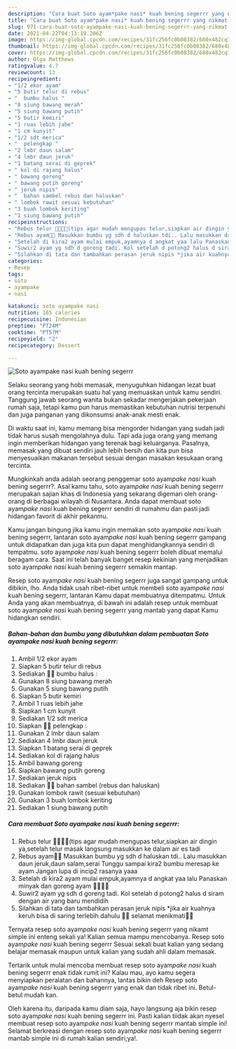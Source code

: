 ```yaml
---
description: "Cara buat Soto ayam*pake nasi* kuah bening segerrr yang nikmat Untuk Jualan"
title: "Cara buat Soto ayam*pake nasi* kuah bening segerrr yang nikmat Untuk Jualan"
slug: 971-cara-buat-soto-ayampake-nasi-kuah-bening-segerrr-yang-nikmat-untuk-jualan
date: 2021-04-22T04:13:19.206Z
image: https://img-global.cpcdn.com/recipes/31fc256fc0b08382/680x482cq70/soto-ayampake-nasi-kuah-bening-segerrr-foto-resep-utama.jpg
thumbnail: https://img-global.cpcdn.com/recipes/31fc256fc0b08382/680x482cq70/soto-ayampake-nasi-kuah-bening-segerrr-foto-resep-utama.jpg
cover: https://img-global.cpcdn.com/recipes/31fc256fc0b08382/680x482cq70/soto-ayampake-nasi-kuah-bening-segerrr-foto-resep-utama.jpg
author: Olga Matthews
ratingvalue: 4.7
reviewcount: 13
recipeingredient:
- "1/2 ekor ayam"
- "5 butir telur di rebus"
- "  bumbu halus "
- "8 siung bawang merah"
- "5 siung bawang putih"
- "5 butir kemiri"
- "1 ruas lebih jahe"
- "1 cm kunyit"
- "1/2 sdt merica"
- "  pelengkap "
- "2 lmbr daun salam"
- "4 lmbr daun jeruk"
- "1 batang serai di geprek"
- " kol di rajang halus"
- " bawang goreng"
- " bawang putih goreng"
- " jeruk nipis"
- "  bahan sambel rebus dan haluskan"
- " lombok rawit sesuai kebutuhan"
- "3 buah lombok keriting"
- "1 siung bawang putih"
recipeinstructions:
- "Rebus telur 🐣🐣🐣🐣(tips agar mudah mengupas telur,siapkan air dingin ya,setelah telur masak langsung masukkan ke dalam air es tadi"
- "Rebus ayam🐔🐔 Masukkan bumbu yg sdh d haluskan tdi.. Lalu masukkan daun jeruk,daun salam,serai Tunggu sampai kira2 bumbu meresap ke ayam Jangan lupa di incip2 rasanya yaaa"
- "Setelah di kira2 ayam mulai empuk,ayamnya d angkat yaa lalu Panaskan minyak dan goreng ayam 🍗🍗🍗🍗"
- "Suwir2 ayam yg sdh d goreng tadi. Kol setelah d potong2 halus d siram dengan air yang baru mendidih"
- "Silahkan di tata dan tambahkan perasan jeruk nipis *jika air kuahnya keruh bisa di saring terlebih dahulu 🍜🍜 selamat menikmati🍜🍜"
categories:
- Resep
tags:
- soto
- ayampake
- nasi

katakunci: soto ayampake nasi 
nutrition: 165 calories
recipecuisine: Indonesian
preptime: "PT24M"
cooktime: "PT57M"
recipeyield: "2"
recipecategory: Dessert

---
```



![Soto ayam*pake nasi* kuah bening segerrr](https://img-global.cpcdn.com/recipes/31fc256fc0b08382/680x482cq70/soto-ayampake-nasi-kuah-bening-segerrr-foto-resep-utama.jpg)

Selaku seorang yang hobi memasak, menyuguhkan hidangan lezat buat orang tercinta merupakan suatu hal yang memuaskan untuk kamu sendiri. Tanggung jawab seorang  wanita bukan sekadar mengerjakan pekerjaan rumah saja, tetapi kamu pun harus memastikan kebutuhan nutrisi terpenuhi dan juga panganan yang dikonsumsi anak-anak mesti enak.

Di waktu  saat ini, kamu memang bisa mengorder hidangan yang sudah jadi tidak harus susah mengolahnya dulu. Tapi ada juga orang yang memang ingin memberikan hidangan yang terenak bagi keluarganya. Pasalnya, memasak yang dibuat sendiri jauh lebih bersih dan kita pun bisa menyesuaikan makanan tersebut sesuai dengan masakan kesukaan orang tercinta. 



Mungkinkah anda adalah seorang penggemar soto ayam*pake nasi* kuah bening segerrr?. Asal kamu tahu, soto ayam*pake nasi* kuah bening segerrr merupakan sajian khas di Indonesia yang sekarang digemari oleh orang-orang di berbagai wilayah di Nusantara. Anda dapat membuat soto ayam*pake nasi* kuah bening segerrr sendiri di rumahmu dan pasti jadi hidangan favorit di akhir pekanmu.

Kamu jangan bingung jika kamu ingin memakan soto ayam*pake nasi* kuah bening segerrr, lantaran soto ayam*pake nasi* kuah bening segerrr gampang untuk didapatkan dan juga kita pun dapat menghidangkannya sendiri di tempatmu. soto ayam*pake nasi* kuah bening segerrr boleh dibuat memalui beragam cara. Saat ini telah banyak banget resep kekinian yang menjadikan soto ayam*pake nasi* kuah bening segerrr semakin mantap.

Resep soto ayam*pake nasi* kuah bening segerrr juga sangat gampang untuk dibikin, lho. Anda tidak usah ribet-ribet untuk membeli soto ayam*pake nasi* kuah bening segerrr, lantaran Kamu dapat membuatnya ditempatmu. Untuk Anda yang akan membuatnya, di bawah ini adalah resep untuk membuat soto ayam*pake nasi* kuah bening segerrr yang mantab yang dapat Kamu hidangkan sendiri.

<!--inarticleads1-->

##### Bahan-bahan dan bumbu yang dibutuhkan dalam pembuatan Soto ayam*pake nasi* kuah bening segerrr:

1. Ambil 1/2 ekor ayam
1. Siapkan 5 butir telur di rebus
1. Sediakan  🌸🌸 bumbu halus :
1. Gunakan 8 siung bawang merah
1. Gunakan 5 siung bawang putih
1. Siapkan 5 butir kemiri
1. Ambil 1 ruas lebih jahe
1. Siapkan 1 cm kunyit
1. Sediakan 1/2 sdt merica
1. Siapkan  🌸🌸 pelengkap :
1. Gunakan 2 lmbr daun salam
1. Sediakan 4 lmbr daun jeruk
1. Siapkan 1 batang serai di geprek
1. Sediakan  kol di rajang halus
1. Ambil  bawang goreng
1. Siapkan  bawang putih goreng
1. Sediakan  jeruk nipis
1. Sediakan  🌸🌸 bahan sambel (rebus dan haluskan)
1. Gunakan  lombok rawit (sesuai kebutuhan)
1. Gunakan 3 buah lombok keriting
1. Sediakan 1 siung bawang putih




<!--inarticleads2-->

##### Cara membuat Soto ayam*pake nasi* kuah bening segerrr:

1. Rebus telur 🐣🐣🐣🐣(tips agar mudah mengupas telur,siapkan air dingin ya,setelah telur masak langsung masukkan ke dalam air es tadi
1. Rebus ayam🐔🐔 Masukkan bumbu yg sdh d haluskan tdi.. Lalu masukkan daun jeruk,daun salam,serai Tunggu sampai kira2 bumbu meresap ke ayam Jangan lupa di incip2 rasanya yaaa
1. Setelah di kira2 ayam mulai empuk,ayamnya d angkat yaa lalu Panaskan minyak dan goreng ayam 🍗🍗🍗🍗
1. Suwir2 ayam yg sdh d goreng tadi. Kol setelah d potong2 halus d siram dengan air yang baru mendidih
1. Silahkan di tata dan tambahkan perasan jeruk nipis *jika air kuahnya keruh bisa di saring terlebih dahulu 🍜🍜 selamat menikmati🍜🍜




Ternyata resep soto ayam*pake nasi* kuah bening segerrr yang nikamt simple ini enteng sekali ya! Kalian semua mampu mencobanya. Resep soto ayam*pake nasi* kuah bening segerrr Sesuai sekali buat kalian yang sedang belajar memasak maupun untuk kalian yang sudah ahli dalam memasak.

Tertarik untuk mulai mencoba membuat resep soto ayam*pake nasi* kuah bening segerrr enak tidak rumit ini? Kalau mau, ayo kamu segera menyiapkan peralatan dan bahannya, lantas bikin deh Resep soto ayam*pake nasi* kuah bening segerrr yang enak dan tidak ribet ini. Betul-betul mudah kan. 

Oleh karena itu, daripada kamu diam saja, hayo langsung aja bikin resep soto ayam*pake nasi* kuah bening segerrr ini. Pasti kalian tiidak akan nyesel membuat resep soto ayam*pake nasi* kuah bening segerrr mantab simple ini! Selamat berkreasi dengan resep soto ayam*pake nasi* kuah bening segerrr mantab simple ini di rumah kalian sendiri,ya!.

